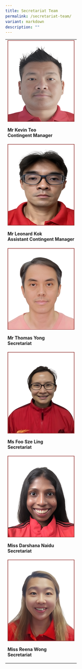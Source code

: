 ```yaml
---
title: Secretariat Team
permalink: /secretariat-team/
variant: markdown
description: ""
---
```






<style>
/* Add mobile responsiveness */
@media only screen and (max-width: 600px) {
  table {
    width: 100%;
  }
  img {
    max-width: 100%;
    height: auto;
    width: 80%; /* Adjust the width as needed */
  }
}
</style>



<table style="minWidth: 100%;">
  <colgroup>
    <col style="width: 100%;">
  </colgroup>
  <tbody>
    <tr>
      <td rowspan="1" colspan="1">
        <div class="isomer-image-wrapper">
          <img style="width: 100%" height="auto" width="100%" alt="" src="/images/Secretariat Team/2.png">
        </div>
        <p><strong>Mr Kevin Teo</strong><br><strong>Contingent Manager</strong></p>
      </td>
    </tr>
    <tr>
      <td rowspan="1" colspan="1">
        <div class="isomer-image-wrapper">
          <img style="width: 100%" height="auto" width="100%" alt="" src="/images/Secretariat Team/3.png">
        </div>
        <p><strong>Mr Leonard Kok</strong><br><strong>Assistant Contingent Manager</strong></p>
      </td>
    </tr>
    <tr>
      <td rowspan="1" colspan="1">
        <div class="isomer-image-wrapper">
          <img style="width: 100%" height="auto" width="100%" alt="" src="/images/Secretariat Team/7.png">
        </div>
        <p><strong>Mr Thomas Yong</strong><br><strong>Secretariat</strong></p>
      </td>
    </tr>
    <tr>
      <td rowspan="1" colspan="1">
        <div class="isomer-image-wrapper">
          <img style="width: 100%" height="auto" width="100%" alt="" src="/images/Secretariat Team/5.png">
        </div>
        <p><strong>Ms Foo Sze Ling</strong><br><strong>Secretariat</strong></p>
      </td>
    </tr>
    <tr>
      <td rowspan="1" colspan="1">
        <div class="isomer-image-wrapper">
          <img style="width: 100%" height="auto" width="100%" alt="" src="/images/Secretariat Team/1.png">
        </div>
        <p><strong>Miss Darshana Naidu</strong><br><strong>Secretariat</strong></p>
      </td>
    </tr>
    <tr>
      <td rowspan="1" colspan="1">
        <div class="isomer-image-wrapper">
          <img style="width: 100%" height="auto" width="100%" alt="" src="/images/Secretariat Team/4.png">
        </div>
        <p><strong>Miss Reena Wong</strong><br><strong>Secretariat</strong></p>
      </td>
    </tr>
  </tbody>
</table>



